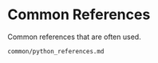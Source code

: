# Common References

Common references that are often used.

```{toctree}
common/python_references.md
```
